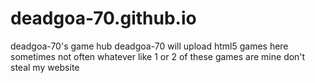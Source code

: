 # deadgoa-70.github.io
deadgoa-70's game hub
deadgoa-70 will upload html5 games here
sometimes
not often
whatever
like 1 or 2 of these games are mine
don't steal my website

